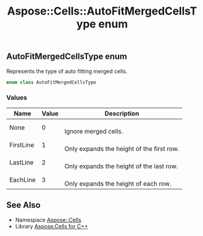 ﻿---
title: Aspose::Cells::AutoFitMergedCellsType enum
linktitle: AutoFitMergedCellsType
second_title: Aspose.Cells for C++ API Reference
description: 'Aspose::Cells::AutoFitMergedCellsType enum. Represents the type of auto fitting merged cells in C++.'
type: docs
weight: 17200
url: /cpp/aspose.cells/autofitmergedcellstype/
---
## AutoFitMergedCellsType enum


Represents the type of auto fitting merged cells.

```cpp
enum class AutoFitMergedCellsType
```

### Values

| Name | Value | Description |
| --- | --- | --- |
| None | 0 | <br>Ignore merged cells. |
| FirstLine | 1 | <br>Only expands the height of the first row. |
| LastLine | 2 | <br>Only expands the height of the last row. |
| EachLine | 3 | <br>Only expands the height of each row. |

## See Also

* Namespace [Aspose::Cells](../)
* Library [Aspose.Cells for C++](../../)
